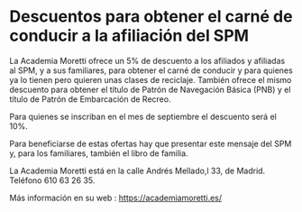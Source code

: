 # Descuentos para obtener el carné de conducir a la afiliación del SPM

La Academia Moretti ofrece un 5% de descuento a los afiliados y afiliadas al SPM, y a sus familiares, para obtener el carné de conducir y para quienes ya lo tienen pero quieren unas clases de reciclaje. También ofrece el mismo descuento para obtener el título de Patrón de Navegación Básica (PNB) y el título de Patrón de Embarcación de Recreo.

Para quienes se inscriban en el mes de septiembre el descuento será el 10%.

Para beneficiarse de estas ofertas hay que presentar este mensaje del SPM y, para los familiares, también el libro de familia.

La Academia Moretti está en la calle Andrés Mellado,l 33, de Madrid. Teléfono 610 63 26 35.

Más información en su web : https://academiamoretti.es/

